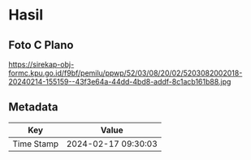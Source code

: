 # Hasil

## Foto C Plano

https://sirekap-obj-formc.kpu.go.id/f9bf/pemilu/ppwp/52/03/08/20/02/5203082002018-20240214-155159--43f3e64a-44dd-4bd8-addf-8c1acb161b88.jpg


## Metadata

| Key        | Value               |
| ---------- | ------------------- |
| Time Stamp | 2024-02-17 09:30:03 |



